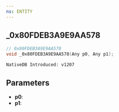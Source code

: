 ```yaml
---
ns: ENTITY
---
```

## _0x80FDEB3A9E9AA578

```c
// 0x80FDEB3A9E9AA578
void _0x80FDEB3A9E9AA578(Any p0, Any p1);
```

```
NativeDB Introduced: v1207
```

## Parameters
* **p0**:
* **p1**:
